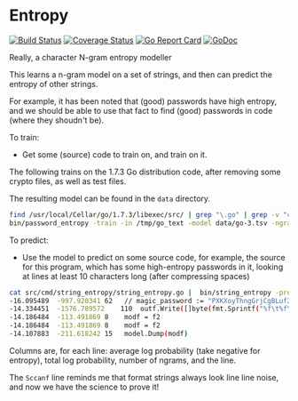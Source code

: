 # Entropy

[![Build Status](https://travis-ci.org/willf/entropy.svg?branch=master)](https://travis-ci.org/willf/entropy)
[![Coverage Status](https://coveralls.io/repos/github/willf/entropy/badge.svg?branch=master)](https://coveralls.io/github/willf/entropy?branch=master)
[![Go Report Card](https://goreportcard.com/badge/github.com/willf/entropy)](https://goreportcard.com/report/github.com/willf/entropy)
[![GoDoc](https://godoc.org/github.com/willf/entropy?status.svg)](http://godoc.org/github.com/willf/entropy)

Really, a character N-gram entropy modeller

This learns a n-gram model on a set of strings, and then can predict
the entropy of other strings.

For example, it has been noted that (good) passwords have high entropy,
and we should be able to use that fact to find (good) passwords in code (where they shoudn't be).

To train:

-  Get some (source) code to train on, and train on it.

The following trains on the 1.7.3 Go distribution code, after removing some crypto files, as well as test files.

The resulting model can be found in the `data` directory.

```bash
find /usr/local/Cellar/go/1.7.3/libexec/src/ | grep "\.go" | grep -v "crypto" | grep -v "_test" | xargs cat > /tmp/go_text
bin/password_entropy -train -in /tmp/go_text -model data/go-3.tsv -ngram_size 3
```

To predict:

- Use the model to predict on some source code, for example,
the source for this program, which has some high-entropy
passwords in it, looking at lines at least 10 characters long (after compressing spaces)

```bash
cat src/cmd/string_entropy/string_entropy.go |  bin/string_entropy -predict -model data/go-3.tsv -min 10  | sort -g | head -5
-16.095489	-997.920341	62	 // magic_password := "PXKXoyThngGrjCgBLuf2ivrpFFNKA9UgBHrxpLaW"
-14.334451	-1576.789572	110	 outf.Write([]byte(fmt.Sprintf("%f\t%f\t%v\t%s\n", p.LogProbAverage, p.LogProbTotal, p.NumberOfNGrams, p.Text)))
-14.186484	-113.491869	8	 modf = f2
-14.186484	-113.491869	8	 modf = f2
-14.107883	-211.618242	15	 model.Dump(modf)
```

Columns are, for each line: average log probability (take negative for entropy), total
log probability, number of ngrams, and the line.

The `Sccanf` line reminds me that format strings always look line line noise, and now we have the science to prove it!
